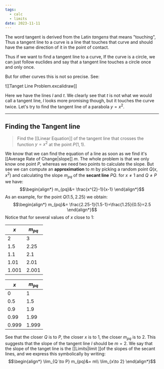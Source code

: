 ```yaml
---
tags:
  - calc
  - limits
date: 2023-11-11
---
```

The word tangent is derived from the Latin *tangens* that means "touching", Thus a tangent line to a curve is a line that touches that curve and should have the same direction of it in the point of contact.

Thus if we want to find a tangent line to a curve, If the curve is a circle, we can just follow euclides and say that a tangent line touches a circle once and only once.

But for other curves this is not so precise. See:

![[Tanget Line Problem.excalidraw]]

Here we have the lines $l$ and $t$. We clearly see that $t$ is not what we would call a tangent line, $l$ looks more promising though, but it touches the curve twice. Let's try to find the tangent line of a parabola $y=x^2$.
____
## Finding the Tangent line

> Find the [[Linear Equation]] of the tangent line that crosses the function $y=x^{2}$ at the point $P(1,1)$.

We know that we can find the equation of a line as soon as we find it's [[Average Rate of Change|slope]] $m$. The whole problem is that we only know one point $P$, whereas we need two points to calculate the slope. But see we can compute an **approximation** to $m$ by picking a random point $Q(x,x^{2})$ and calculating the slope $m_{pq}$ of the **secant line** $PQ$. for $x\ne 1$ and $Q \ne P$ we have:
$$\begin{align*}
m_{pq}&= \frac{x^{2}-1}{x-1} 
\end{align*}$$
As an example, for the point $Q(1.5,2.25)$ we obtain:
$$\begin{align*}
m_{pq}&= \frac{2.25-1}{1.5-1}=\frac{1.25}{0.5}=2.5
\end{align*}$$
Notice that for several values of $x$ close to $1$:

| $x$   | $m_{pq}$ |
| ----- | -------- |
| $2$     | $3$        |
| $1.5$   | $2.25$     |
| $1.1$   | $2.1$      |
| $1.01$  | $2.01$    |
| $1.001$ | $2.001$    |  

| $x$   | $m_{pq}$ |
| ----- | -------- |
| $0$     | $1$        |
| $0.5$   | $1.5$     |
| $0.9$   | $1.9$      |
| $0.99$  | $1.99$    |
| $0.999$ | $1.999$    |  

See that the closer $Q$ is to $P$, the closer $x$ is to $1$, the closer $m_{pq}$ is to $2$. This suggests that the slope of the tangent line $l$ should be $m=2$. 
We say that the slope of the tanget line is the [[Limits|limit ]]of the slopes of the secant lines, and we express this symbolically by writing:
$$\begin{align*}
\lim_{Q \to P} m_{pq}&= m\\
\lim_{x\to 2}
\end{align*}$$
 